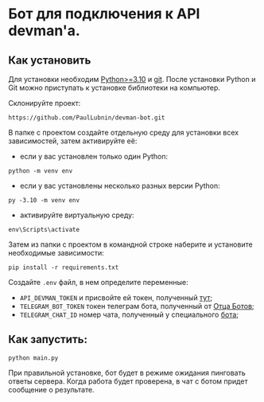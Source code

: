 # Бот для подключения к API devman'а.

## Как установить
Для установки необходим [Python>=3.10](https://www.python.org/downloads/) и [git](https://git-scm.com/downloads).
После установки Python и Git можно приступать к установке библиотеки на компьютер.

Склонируйте проект:
```
https://github.com/PaulLubnin/devman-bot.git
```
В папке с проектом создайте отдельную среду для установки всех зависимостей, затем активируйте её:

- если у вас установлен только один Python:
```
python -m venv env
```
- если у вас установлены несколько разных версии Python:
```
py -3.10 -m venv env
```
- активируйте виртуальную среду:
```
env\Scripts\activate
```
Затем из папки с проектом в командной строке наберите и установите необходимые зависимости:
```
pip install -r requirements.txt
```

Создайте `.env` файл, в нем определите переменные:
- `API_DEVMAN_TOKEN` и присвойте ей токен, полученный [тут](https://dvmn.org/api/docs/);
- `TELEGRAM_BOT_TOKEN` токен телеграм бота, полученный от [Отца Ботов](https://telegram.me/BotFather);
- `TELEGRAM_CHAT_ID` номер чата, полученный у специального [бота](https://telegram.me/userinfobot);

## Как запустить:
```
python main.py
```
При правильной установке, бот будет в режиме ожидания пинговать ответы сервера.
Когда работа будет проверена, в чат с ботом придет сообщение о результате.